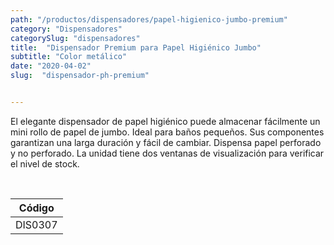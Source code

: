 ```yaml
---
path: "/productos/dispensadores/papel-higienico-jumbo-premium"
category: "Dispensadores"
categorySlug: "dispensadores"
title:  "Dispensador Premium para Papel Higiénico Jumbo"
subtitle: "Color metálico"
date: "2020-04-02"
slug:  "dispensador-ph-premium"


---
```

El elegante dispensador de papel higiénico puede almacenar fácilmente un mini rollo de papel de jumbo. Ideal para baños pequeños. Sus componentes garantizan una larga duración y fácil de cambiar. Dispensa papel perforado y no perforado. La unidad tiene dos ventanas de visualización para verificar el nivel de stock.


<br>
<table class="min-w-full md:min-w-0 divide-y-0 divide-gray-200">
          <thead class=" bg-white">
            <tr>
              <th scope="col" class="px-6 py-3 text-center text-xs font-medium text-blue-500 uppercase tracking-wider">
                Código
              </th>
            </tr>
          </thead>
          <tbody>
            <tr class="bg-gray-400">
              <td class="px-6 py-4 whitespace-nowrap text-sm text-gray-700 text-center">
              DIS0307 
              </td>
            </tr> 
          </tbody>
        </table>



